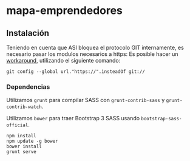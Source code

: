 mapa-emprendedores
==================

## Instalación

Teniendo en cuenta que ASI bloquea el protocolo GIT internamente, es necesario pasar los modulos necesarios a https: Es posible hacer un [workaround](http://stackoverflow.com/questions/4891527/git-protocol-blocked-by-company-how-can-i-get-around-that/), utilizando el siguiente comando:

```
git config --global url."https://".insteadOf git://
```

### Dependencias

Utilizamos `grunt` para compilar SASS con `grunt-contrib-sass` y `grunt-contrib-watch`.

Utilizamos `bower` para traer Bootstrap 3 SASS usando `bootstrap-sass-official`.

```
npm install
npm update -g bower
bower install
grunt serve
```